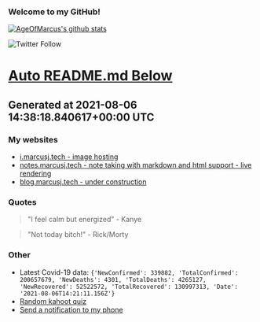 
### Welcome to my GitHub!

[![AgeOfMarcus's github stats](https://github-readme-stats.vercel.app/api?username=AgeOfMarcus)](https://github.com/anuraghazra/github-readme-stats)

![Twitter Follow](https://img.shields.io/twitter/follow/pwned_by_marcus?style=for-the-badge)

# [Auto README.md Below](https://repl.it/@MarcusWeinberger/auto-git-readme)

## Generated at 2021-08-06 14:38:18.840617+00:00 UTC

### My websites

* [i.marcusj.tech - image hosting](https://i.marcusj.tech)
* [notes.marcusj.tech - note taking with markdown and html support - live rendering](https://notes.marcusj.tech)
* [blog.marcusj.tech - under construction](https://blog.marcusj.tech)

### Quotes

> "I feel calm but energized" - Kanye

> "Not today bitch!" - Rick/Morty

### Other

* Latest Covid-19 data: `{'NewConfirmed': 339882, 'TotalConfirmed': 200657679, 'NewDeaths': 4301, 'TotalDeaths': 4265127, 'NewRecovered': 52522572, 'TotalRecovered': 130997313, 'Date': '2021-08-06T14:21:11.156Z'}`
* [Random kahoot quiz](https://create.kahoot.it/details/life-science-unit-review/b3cb3adf-69a0-4e60-a7a0-e19ac12c24d0)
* [Send a notification to my phone](https://maker.ifttt.com/trigger/notification/with/key/ctSGJtddpYuzo1mT-6gmRa?value1=GitHub)
